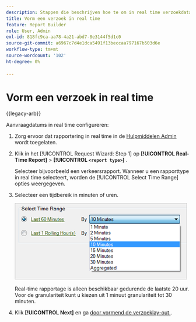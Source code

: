 ```yaml
---
description: Stappen die beschrijven hoe te om in real time verzoekdata te vormen.
title: Vorm een verzoek in real time
feature: Report Builder
role: User, Admin
exl-id: 818fc9ca-aa78-4a21-abd7-8e3144f5d1c0
source-git-commit: a6967c7d4e1dca5491f13beccaa797167b503d6e
workflow-type: tm+mt
source-wordcount: '102'
ht-degree: 0%

---
```


# Vorm een verzoek in real time

{{legacy-arb}}

Aanvraagdatums in real time configureren:

1. Zorg ervoor dat rapportering in real time in de [ Hulpmiddelen Admin ](/help/admin/tools/manage-rs/edit-settings/realtime/t-realtime-admin.md) wordt toegelaten.
1. Klik in het [!UICONTROL Request Wizard: Step 1] op **[!UICONTROL Real-Time Report]** > **[!UICONTROL `<report type>`]** .

   Selecteer bijvoorbeeld een verkeersrapport. Wanneer u een rapporttype in real time selecteert, worden de [!UICONTROL Select Time Range] opties weergegeven.

1. Selecteer een tijdbereik in minuten of uren.

   ![ Schermafbeelding die de Uitgezochte opties van de Waaier van de Tijd met Laatste 60 geselecteerde notulen tonen.](assets/real_time_select_date.png)

   Real-time rapportage is alleen beschikbaar gedurende de laatste 20 uur. Voor de granulariteit kunt u kiezen uit 1 minuut granulariteit tot 30 minuten.
1. Klik **[!UICONTROL Next]** en ga [ door vormend de verzoeklay-out ](/help/analyze/legacy-report-builder/layout/layout.md).
